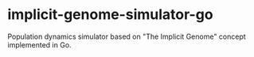 # implicit-genome-simulator-go
Population dynamics simulator based on "The Implicit Genome" concept implemented in Go.
